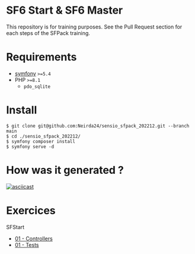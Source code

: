 SF6 Start & SF6 Master
======================

This repository is for training purposes.
See the Pull Request section for each steps of the SFPack training.

# Requirements
* [symfony](https://symfony.com/download) `>=5.4`
* PHP `>=8.1`
  * `pdo_sqlite`

# Install
```shell
$ git clone git@github.com:Neirda24/sensio_sfpack_202212.git --branch main
$ cd ./sensio_sfpack_202212/
$ symfony composer install
$ symfony serve -d
```

# How was it generated ?

[![asciicast](https://asciinema.org/a/ggiYi4uWbVl1XyRklxosCzP44.svg)](https://asciinema.org/a/ggiYi4uWbVl1XyRklxosCzP44)

# Exercices

SFStart
* [01 - Controllers](./doc/01-sfstart/01-controllers.md)
* [01 - Tests](./doc/01-sfstart/02-tests.md)
